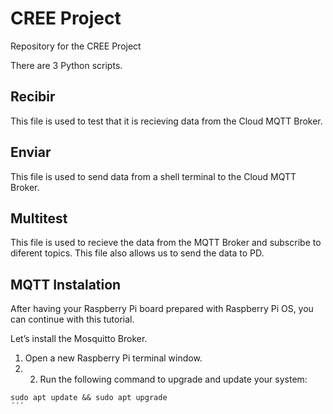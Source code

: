# CREE Project
Repository for the CREE Project

There are 3 Python scripts. 

## Recibir
This file is used to test that it is recieving data from the Cloud MQTT Broker.

## Enviar
 
This file is used to send data from a shell terminal to the Cloud MQTT Broker.

## Multitest

This file is used to recieve the data from the MQTT Broker and subscribe to diferent topics. 
This file also allows us to send the data to PD. 


## MQTT Instalation

After having your Raspberry Pi board prepared with Raspberry Pi OS, you can continue with this tutorial. 

Let’s install the Mosquitto Broker.

1) Open a new Raspberry Pi terminal window. 
2) 2) Run the following command to upgrade and update your system:

```shell
sudo apt update && sudo apt upgrade
´´´
